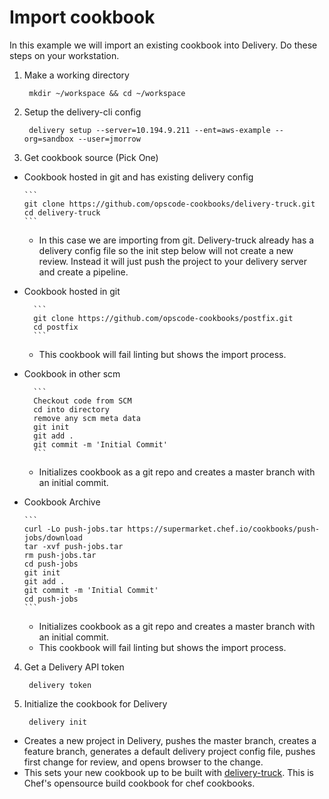 # Import cookbook
In this example we will import an existing cookbook into Delivery. Do these steps on your workstation.

1. Make a working directory

        mkdir ~/workspace && cd ~/workspace

2. Setup the delivery-cli config

        delivery setup --server=10.194.9.211 --ent=aws-example --org=sandbox --user=jmorrow

3. Get cookbook source (Pick One)
  * Cookbook hosted in git and has existing delivery config
  
        ```
        git clone https://github.com/opscode-cookbooks/delivery-truck.git
        cd delivery-truck
        ```
    * In this case we are importing from git. Delivery-truck already has a delivery config file so the init step below will not create a new review. Instead it will just push the project to your delivery server and create a pipeline.
    
  * Cookbook hosted in git
  
          ```
          git clone https://github.com/opscode-cookbooks/postfix.git
          cd postfix
          ```
    * This cookbook will fail linting but shows the import process.
    
  * Cookbook in other scm
  
          ```
          Checkout code from SCM
          cd into directory
          remove any scm meta data
          git init
          git add .
          git commit -m 'Initial Commit'
          ```
    * Initializes cookbook as a git repo and creates a master branch with an initial commit.
          
  * Cookbook Archive

        ```
        curl -Lo push-jobs.tar https://supermarket.chef.io/cookbooks/push-jobs/download
        tar -xvf push-jobs.tar
        rm push-jobs.tar
        cd push-jobs
        git init
        git add .
        git commit -m 'Initial Commit'
        cd push-jobs
        ```
    * Initializes cookbook as a git repo and creates a master branch with an initial commit.
    * This cookbook will fail linting but shows the import process.
    
4. Get a Delivery API token

        delivery token

5. Initialize the cookbook for Delivery

        delivery init
  * Creates a new project in Delivery, pushes the master branch, creates a feature branch, generates a default delivery project config file, pushes first change for review, and opens browser to the change.
  * This sets your new cookbook up to be built with [delivery-truck](https://github.com/opscode-cookbooks/delivery-truck). This is Chef's opensource build cookbook for chef cookbooks.
